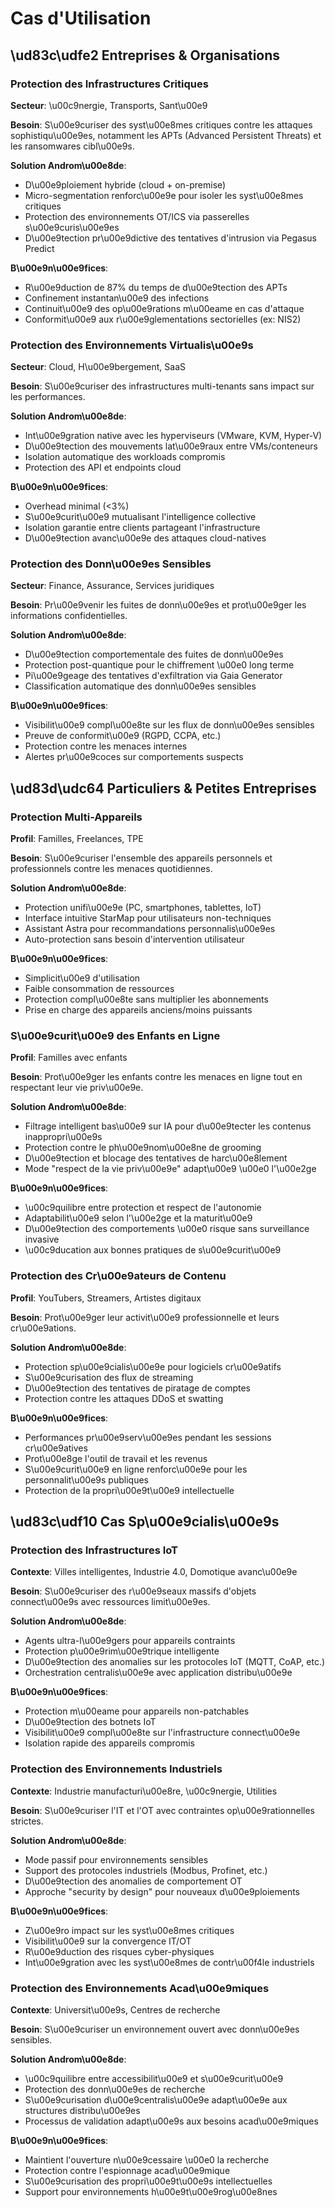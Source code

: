 # Cas d'Utilisation

## \ud83c\udfe2 Entreprises & Organisations

### Protection des Infrastructures Critiques

**Secteur**: \u00c9nergie, Transports, Sant\u00e9

**Besoin**: S\u00e9curiser des syst\u00e8mes critiques contre les attaques sophistiqu\u00e9es, notamment les APTs (Advanced Persistent Threats) et les ransomwares cibl\u00e9s.

**Solution Androm\u00e8de**:
- D\u00e9ploiement hybride (cloud + on-premise)
- Micro-segmentation renforc\u00e9e pour isoler les syst\u00e8mes critiques
- Protection des environnements OT/ICS via passerelles s\u00e9curis\u00e9es
- D\u00e9tection pr\u00e9dictive des tentatives d'intrusion via Pegasus Predict

**B\u00e9n\u00e9fices**:
- R\u00e9duction de 87% du temps de d\u00e9tection des APTs
- Confinement instantan\u00e9 des infections
- Continuit\u00e9 des op\u00e9rations m\u00eame en cas d'attaque
- Conformit\u00e9 aux r\u00e9glementations sectorielles (ex: NIS2)

### Protection des Environnements Virtualis\u00e9s

**Secteur**: Cloud, H\u00e9bergement, SaaS

**Besoin**: S\u00e9curiser des infrastructures multi-tenants sans impact sur les performances.

**Solution Androm\u00e8de**:
- Int\u00e9gration native avec les hyperviseurs (VMware, KVM, Hyper-V)
- D\u00e9tection des mouvements lat\u00e9raux entre VMs/conteneurs
- Isolation automatique des workloads compromis
- Protection des API et endpoints cloud

**B\u00e9n\u00e9fices**:
- Overhead minimal (<3%)
- S\u00e9curit\u00e9 mutualisant l'intelligence collective
- Isolation garantie entre clients partageant l'infrastructure
- D\u00e9tection avanc\u00e9e des attaques cloud-natives

### Protection des Donn\u00e9es Sensibles

**Secteur**: Finance, Assurance, Services juridiques

**Besoin**: Pr\u00e9venir les fuites de donn\u00e9es et prot\u00e9ger les informations confidentielles.

**Solution Androm\u00e8de**:
- D\u00e9tection comportementale des fuites de donn\u00e9es
- Protection post-quantique pour le chiffrement \u00e0 long terme
- Pi\u00e9geage des tentatives d'exfiltration via Gaia Generator
- Classification automatique des donn\u00e9es sensibles

**B\u00e9n\u00e9fices**:
- Visibilit\u00e9 compl\u00e8te sur les flux de donn\u00e9es sensibles
- Preuve de conformit\u00e9 (RGPD, CCPA, etc.)
- Protection contre les menaces internes
- Alertes pr\u00e9coces sur comportements suspects

## \ud83d\udc64 Particuliers & Petites Entreprises

### Protection Multi-Appareils

**Profil**: Familles, Freelances, TPE

**Besoin**: S\u00e9curiser l'ensemble des appareils personnels et professionnels contre les menaces quotidiennes.

**Solution Androm\u00e8de**:
- Protection unifi\u00e9e (PC, smartphones, tablettes, IoT)
- Interface intuitive StarMap pour utilisateurs non-techniques
- Assistant Astra pour recommandations personnalis\u00e9es
- Auto-protection sans besoin d'intervention utilisateur

**B\u00e9n\u00e9fices**:
- Simplicit\u00e9 d'utilisation
- Faible consommation de ressources
- Protection compl\u00e8te sans multiplier les abonnements
- Prise en charge des appareils anciens/moins puissants

### S\u00e9curit\u00e9 des Enfants en Ligne

**Profil**: Familles avec enfants

**Besoin**: Prot\u00e9ger les enfants contre les menaces en ligne tout en respectant leur vie priv\u00e9e.

**Solution Androm\u00e8de**:
- Filtrage intelligent bas\u00e9 sur IA pour d\u00e9tecter les contenus inappropri\u00e9s
- Protection contre le ph\u00e9nom\u00e8ne de grooming
- D\u00e9tection et blocage des tentatives de harc\u00e8lement
- Mode \"respect de la vie priv\u00e9e\" adapt\u00e9 \u00e0 l'\u00e2ge

**B\u00e9n\u00e9fices**:
- \u00c9quilibre entre protection et respect de l'autonomie
- Adaptabilit\u00e9 selon l'\u00e2ge et la maturit\u00e9
- D\u00e9tection des comportements \u00e0 risque sans surveillance invasive
- \u00c9ducation aux bonnes pratiques de s\u00e9curit\u00e9

### Protection des Cr\u00e9ateurs de Contenu

**Profil**: YouTubers, Streamers, Artistes digitaux

**Besoin**: Prot\u00e9ger leur activit\u00e9 professionnelle et leurs cr\u00e9ations.

**Solution Androm\u00e8de**:
- Protection sp\u00e9cialis\u00e9e pour logiciels cr\u00e9atifs
- S\u00e9curisation des flux de streaming
- D\u00e9tection des tentatives de piratage de comptes
- Protection contre les attaques DDoS et swatting

**B\u00e9n\u00e9fices**:
- Performances pr\u00e9serv\u00e9es pendant les sessions cr\u00e9atives
- Prot\u00e8ge l'outil de travail et les revenus
- S\u00e9curit\u00e9 en ligne renforc\u00e9e pour les personnalit\u00e9s publiques
- Protection de la propri\u00e9t\u00e9 intellectuelle

## \ud83c\udf10 Cas Sp\u00e9cialis\u00e9s

### Protection des Infrastructures IoT

**Contexte**: Villes intelligentes, Industrie 4.0, Domotique avanc\u00e9e

**Besoin**: S\u00e9curiser des r\u00e9seaux massifs d'objets connect\u00e9s avec ressources limit\u00e9es.

**Solution Androm\u00e8de**:
- Agents ultra-l\u00e9gers pour appareils contraints
- Protection p\u00e9rim\u00e9trique intelligente
- D\u00e9tection des anomalies sur les protocoles IoT (MQTT, CoAP, etc.)
- Orchestration centralis\u00e9e avec application distribu\u00e9e

**B\u00e9n\u00e9fices**:
- Protection m\u00eame pour appareils non-patchables
- D\u00e9tection des botnets IoT
- Visibilit\u00e9 compl\u00e8te sur l'infrastructure connect\u00e9e
- Isolation rapide des appareils compromis

### Protection des Environnements Industriels

**Contexte**: Industrie manufacturi\u00e8re, \u00c9nergie, Utilities

**Besoin**: S\u00e9curiser l'IT et l'OT avec contraintes op\u00e9rationnelles strictes.

**Solution Androm\u00e8de**:
- Mode passif pour environnements sensibles
- Support des protocoles industriels (Modbus, Profinet, etc.)
- D\u00e9tection des anomalies de comportement OT
- Approche \"security by design\" pour nouveaux d\u00e9ploiements

**B\u00e9n\u00e9fices**:
- Z\u00e9ro impact sur les syst\u00e8mes critiques
- Visibilit\u00e9 sur la convergence IT/OT
- R\u00e9duction des risques cyber-physiques
- Int\u00e9gration avec les syst\u00e8mes de contr\u00f4le industriels

### Protection des Environnements Acad\u00e9miques

**Contexte**: Universit\u00e9s, Centres de recherche

**Besoin**: S\u00e9curiser un environnement ouvert avec donn\u00e9es sensibles.

**Solution Androm\u00e8de**:
- \u00c9quilibre entre accessibilit\u00e9 et s\u00e9curit\u00e9
- Protection des donn\u00e9es de recherche
- S\u00e9curisation d\u00e9centralis\u00e9e adapt\u00e9e aux structures distribu\u00e9es
- Processus de validation adapt\u00e9s aux besoins acad\u00e9miques

**B\u00e9n\u00e9fices**:
- Maintient l'ouverture n\u00e9cessaire \u00e0 la recherche
- Protection contre l'espionnage acad\u00e9mique
- S\u00e9curisation des propri\u00e9t\u00e9s intellectuelles
- Support pour environnements h\u00e9t\u00e9rog\u00e8nes